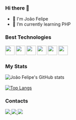### Hi there 👋

- 🎸 I'm João Felipe
- 🌱 I’m currently learning PHP


### Best Technologies

<div>
  <img src="https://cdn.jsdelivr.net/gh/devicons/devicon/icons/java/java-original.svg" width="30" />
  <img src="https://cdn.jsdelivr.net/gh/devicons/devicon/icons/csharp/csharp-original.svg" width="30"/>
  <img src="https://cdn.jsdelivr.net/gh/devicons/devicon/icons/dot-net/dot-net-plain-wordmark.svg" width="30" />
  <img src="https://cdn.jsdelivr.net/gh/devicons/devicon/icons/html5/html5-original-wordmark.svg" width="30"/>
  <img src="https://cdn.jsdelivr.net/gh/devicons/devicon/icons/css3/css3-original-wordmark.svg" width="30"/>
  <img src="https://cdn.jsdelivr.net/gh/devicons/devicon/icons/javascript/javascript-original.svg" width="30" />

</div>



### My Stats
<div>

![João Felipe's GitHub stats](https://github-readme-stats.vercel.app/api?username=joaofelipeas&show_icons=true&theme=dark)
<br></br>
[![Top Langs](https://github-readme-stats.vercel.app/api/top-langs/?username=joaofelipeas&theme=dark)](https://github.com/anuraghazra/github-readme-stats)
</div>




### Contacts
<div>
  <a href="https://www.linkedin.com/in/jo%C3%A3o-felipe-alves-de-souza/">
    <img src="https://img.shields.io/badge/LinkedIn-0077B5?style=for-the-badge&logo=linkedin&logoColor=white"/>
  </a>
  <a href="https://twitter.com/jones_no_one">
    <img src="https://img.shields.io/badge/Twitter-1DA1F2?style=for-the-badge&logo=twitter&logoColor=white"
  </a>
  <a href="https://t.me/joaofelipeas">
    <img src="https://img.shields.io/badge/Telegram-2CA5E0?style=for-the-badge&logo=telegram&logoColor=white">
  </a>
</div>
